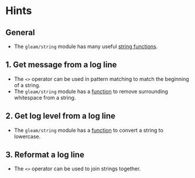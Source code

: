 # Hints

## General

- The `gleam/string` module has many useful [string functions][stdlib].

## 1. Get message from a log line

- The `<>` operator can be used in pattern matching to match the beginning of a string.
- The `gleam/string` module has a [function][trim] to remove surrounding whitespace from a string.

## 2. Get log level from a log line

- The `gleam/string` module has a [function][lowercase] to convert a string to lowercase.

## 3. Reformat a log line

- The `<>` operator can be used to join strings together.

[stdlib]: https://hexdocs.pm/gleam_stdlib/gleam/string.html
[trim]: https://hexdocs.pm/gleam_stdlib/gleam/string.html#trim
[lowercase]: https://hexdocs.pm/gleam_stdlib/gleam/string.html#lowercase
